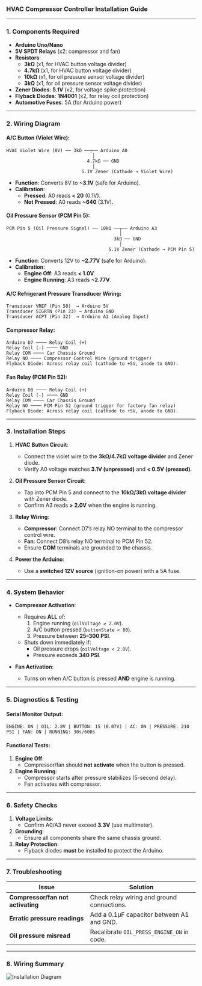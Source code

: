 ### **HVAC Compressor Controller Installation Guide**   

---

### **1. Components Required**  
- **Arduino Uno/Nano**  
- **5V SPDT Relays** (x2: compressor and fan)  
- **Resistors**:  
  - **3kΩ** (x1, for HVAC button voltage divider)  
  - **4.7kΩ** (x1, for HVAC button voltage divider)  
  - **10kΩ** (x1, for oil pressure sensor voltage divider)  
  - **3kΩ** (x1, for oil pressure sensor voltage divider)  
- **Zener Diodes**: **5.1V** (x2, for voltage spike protection)  
- **Flyback Diodes**: **1N4001** (x2, for relay coil protection)  
- **Automotive Fuses**: 5A (for Arduino power)  

---

### **2. Wiring Diagram**  
#### **A/C Button (Violet Wire)**:  
```  
HVAC Violet Wire (8V) ── 3kΩ ──┬── Arduino A0  
                                │  
                              4.7kΩ ── GND  
                                │  
                            5.1V Zener (Cathode → Violet Wire)  
```  
- **Function**: Converts 8V to **~3.1V** (safe for Arduino).  
- **Calibration**:  
  - **Pressed**: A0 reads **< 20** (0.1V).  
  - **Not Pressed**: A0 reads **~640** (3.1V).  

#### **Oil Pressure Sensor (PCM Pin 5)**:  
```  
PCM Pin 5 (Oil Pressure Signal) ── 10kΩ ──┬── Arduino A3  
                                          │  
                                        3kΩ ── GND  
                                          │  
                                      5.1V Zener (Cathode → PCM Pin 5)  
```  
- **Function**: Converts 12V to **~2.77V** (safe for Arduino).  
- **Calibration**:  
  - **Engine Off**: A3 reads **< 1.0V**.  
  - **Engine Running**: A3 reads **~2.77V**.
 

#### **A/C Refrigerant Pressure Transducer Wiring**:  
```      
Transducer VREF (Pin 50)  → Arduino 5V  
Transducer SIGRTN (Pin 23) → Arduino GND  
Transducer ACPT (Pin 32)  → Arduino A1 (Analog Input)
```

#### **Compressor Relay**:  
```  
Arduino D7 ──── Relay Coil (+)  
Relay Coil (-) ──── GND  
Relay COM ──── Car Chassis Ground  
Relay NO ──── Compressor Control Wire (ground trigger)  
Flyback Diode: Across relay coil (cathode to +5V, anode to GND).  
```  

#### **Fan Relay (PCM Pin 52)**:  
```  
Arduino D8 ──── Relay Coil (+)  
Relay Coil (-) ──── GND  
Relay COM ──── Car Chassis Ground  
Relay NO ──── PCM Pin 52 (ground trigger for factory fan relay)  
Flyback Diode: Across relay coil (cathode to +5V, anode to GND).  
```  

---

### **3. Installation Steps**  
1. **HVAC Button Circuit**:  
   - Connect the violet wire to the **3kΩ/4.7kΩ voltage divider** and Zener diode.  
   - Verify A0 voltage matches **3.1V (unpressed)** and **< 0.5V (pressed)**.  

2. **Oil Pressure Sensor Circuit**:  
   - Tap into PCM Pin 5 and connect to the **10kΩ/3kΩ voltage divider** with Zener diode.  
   - Confirm A3 reads **> 2.0V** when the engine is running.  

3. **Relay Wiring**:  
   - **Compressor**: Connect D7’s relay NO terminal to the compressor control wire.  
   - **Fan**: Connect D8’s relay NO terminal to PCM Pin 52.  
   - Ensure **COM** terminals are grounded to the chassis.  

4. **Power the Arduino**:  
   - Use a **switched 12V source** (ignition-on power) with a 5A fuse.  

---

### **4. System Behavior**  
- **Compressor Activation**:  
  - Requires **ALL** of:  
    1. Engine running (`oilVoltage ≥ 2.0V`).  
    2. A/C button pressed (`buttonState < 80`).  
    3. Pressure between **25–300 PSI**.  
  - Shuts down immediately if:  
    - Oil pressure drops (`oilVoltage < 2.0V`).  
    - Pressure exceeds **340 PSI**.  

- **Fan Activation**:  
  - Turns on when A/C button is pressed **AND** engine is running.  

---

### **5. Diagnostics & Testing**  
#### **Serial Monitor Output**:  
```arduino  
ENGINE: ON | OIL: 2.8V | BUTTON: 15 (0.07V) | AC: ON | PRESSURE: 210 PSI | FAN: ON | RUNNING: 30s/600s  
```  

#### **Functional Tests**:  
1. **Engine Off**:  
   - Compressor/fan should **not activate** when the button is pressed.  
2. **Engine Running**:  
   - Compressor starts after pressure stabilizes (5-second delay).  
   - Fan activates with compressor.  

---

### **6. Safety Checks**  
1. **Voltage Limits**:  
   - Confirm A0/A3 never exceed **3.3V** (use multimeter).  
2. **Grounding**:  
   - Ensure all components share the same chassis ground.  
3. **Relay Protection**:  
   - Flyback diodes **must** be installed to protect the Arduino.  

---

### **7. Troubleshooting**  
| Issue                          | Solution                                  |  
|--------------------------------|-------------------------------------------|  
| **Compressor/fan not activating** | Check relay wiring and ground connections. |  
| **Erratic pressure readings**  | Add a 0.1µF capacitor between A1 and GND. |  
| **Oil pressure misread**       | Recalibrate `OIL_PRESS_ENGINE_ON` in code. |  

---

### **8. Wiring Summary**  
![Installation Diagram](https://i.imgur.com/7j6XWz9.png)
